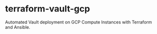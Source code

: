 # terraform-vault-gcp
Automated Vault deployment on GCP Compute Instances with Terraform and Ansible.
